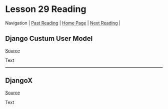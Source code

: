 # Lesson 29 Reading

Navigation | [Past Reading](../Read-28/README.md) | [Home Page](../README.md) | [Next Reading](../Read-30/README.md) |

## Django Custum User Model

[Source](https://learndjango.com/tutorials/django-custom-user-model)

Text

---

## DjangoX

[Source](https://github.com/wsvincent/djangox)

Text
